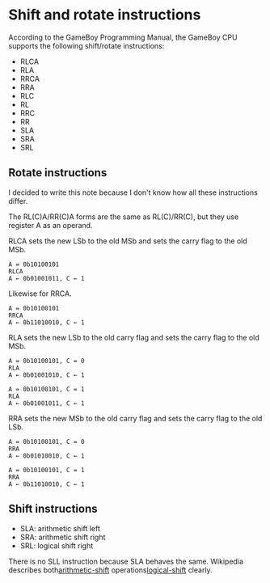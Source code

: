 
# Shift and rotate instructions

According to the GameBoy Programming Manual, the GameBoy CPU supports the
following shift/rotate instructions:

- RLCA
- RLA
- RRCA
- RRA
- RLC
- RL
- RRC
- RR
- SLA
- SRA
- SRL

## Rotate instructions

I decided to write this note because I don't know how all these instructions
differ.

The RL(C)A/RR(C)A forms are the same as RL(C)/RR(C), but they use register A as
an operand.

RLCA sets the new LSb to the old MSb and sets the carry flag to the old MSb.

```
A = 0b10100101
RLCA
A ← 0b01001011, C ← 1
```

Likewise for RRCA.

```
A = 0b10100101
RRCA
A ← 0b11010010, C ← 1
```

RLA sets the new LSb to the old carry flag and sets the carry flag to the old
MSb.

```
A = 0b10100101, C = 0
RLA
A ← 0b01001010, C ← 1

A = 0b10100101, C = 1
RLA
A ← 0b01001011, C ← 1
```

RRA sets the new MSb to the old carry flag and sets the carry flag to the old
LSb.

```
A = 0b10100101, C = 0
RRA
A ← 0b01010010, C ← 1

A = 0b10100101, C = 1
RRA
A ← 0b11010010, C ← 1
```

## Shift instructions

- SLA: arithmetic shift left
- SRA: arithmetic shift right
- SRL: logical shift right

There is no SLL instruction because SLA behaves the same. Wikipedia describes
both[arithmetic-shift] operations[logical-shift] clearly.

[arithmetic-shift]: https://en.wikipedia.org/wiki/Arithmetic_shift
[logical-shift]: https://en.wikipedia.org/wiki/Logical_shift
